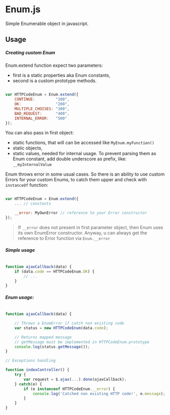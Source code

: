 Enum.js
=======

Simple Enumerable object in javascript.

Usage
-----

##### Creating custom Enum

Enum.extend function expect two parameters:
 - first is a static properties aka Enum constants,
 - second is a custom prototype methods.

```javascript

var HTTPCodeEnum = Enum.extend({
    CONTINUE:         "100",
    OK:               "200",
    MULTIPLE_CHOISES: "300",
    BAD_REQUEST:      "400",
    INTERNAL_ERROR:   "500"
});

```

You can also pass in first object:
 - static functions, that will can be accessed like ```MyEnum.myFunction()```
 - static objects,
 - static values, needed for internal usage. To prevent parsing them as Enum constant, add double underscore as prefix, like: ```__myInternalValue```

Enum throws error in some usual cases. So there is an ability to use custom Errors for your custom Enums, to catch them upper and check with ```instanceOf``` function:

```javascript

var HTTPCodeEnum = Enum.extend({
    ... // constants

    __error: MyOwnError // reference to your Error constructor
});

```

> If ```__error``` does not present in first parameter object, then Enum uses its own EnumError constructor.
> Anyway, u can always get the reference to Error function via ```Enum.__error```


##### Simple usage

```javascript

function ajaxCallback(data) {
    if (data.code == HTTPCodeEnum.OK) {
        // ...
    }
}

```

##### Enum usage:

```javascript

function ajaxCallback(data) {

    // Throws a EnumError if catch non existing code
    var status = new HTTPCodeEnum(data.code);

    // Returns mapped message
    // getMessage must be implemented in HTTPCodeEnum.prototype
    console.log(status.getMessage());
}

// Exceptions handling

function indexController() {
    try {
        var request = $.ajax(...).done(ajaxCallback);
    } catch(e) {
        if (e instanceof HTTPCodeEnum.__error) {
            console.log('Catched non existing HTTP code!', e.message);
        }
    }
}

```